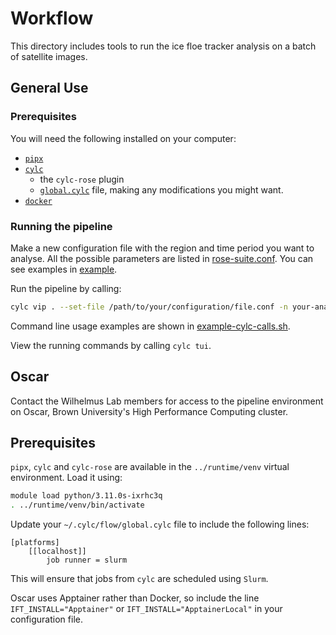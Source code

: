 # Workflow

This directory includes tools to run the ice floe tracker analysis on a batch of satellite images.

## General Use

### Prerequisites

You will need the following installed on your computer:
- [`pipx`](https://pipx.pypa.io/stable/)
- [`cylc`](https://cylc.github.io/) 
  - the `cylc-rose` plugin
  - [`global.cylc`](https://cylc.github.io/cylc-doc/stable/html/reference/config/global.html#global.cylc) file, making any modifications you might want.
- [`docker`](https://docs.docker.com/)

### Running the pipeline

Make a new configuration file with the region and time period you want to analyse. All the possible parameters are listed in [rose-suite.conf](./rose-suite.conf). You can see examples in [example](./example/). 

Run the pipeline by calling:
```bash
cylc vip . --set-file /path/to/your/configuration/file.conf -n your-analysis-run-name
```

Command line usage examples are shown in [example-cylc-calls.sh](./example-cylc-calls.sh).

View the running commands by calling `cylc tui`.

## Oscar

Contact the Wilhelmus Lab members for access to the pipeline environment on Oscar, Brown University's High Performance Computing cluster.

## Prerequisites

`pipx`, `cylc` and `cylc-rose` are available in the `../runtime/venv` virtual environment. Load it using:

```bash
module load python/3.11.0s-ixrhc3q
. ../runtime/venv/bin/activate
```

Update your `~/.cylc/flow/global.cylc` file to include the following lines:
```
[platforms]
    [[localhost]]
        job runner = slurm
```

This will ensure that jobs from `cylc` are scheduled using `Slurm`.

Oscar uses Apptainer rather than Docker, so include the line `IFT_INSTALL="Apptainer"` or `IFT_INSTALL="ApptainerLocal"` in your configuration file.